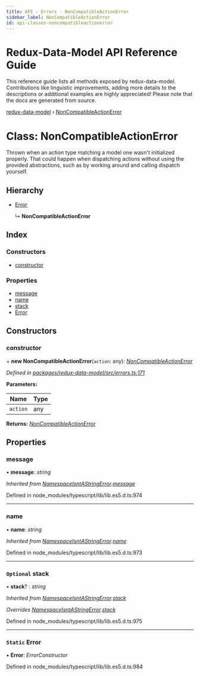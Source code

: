```yaml
---
title: API - Errors - NonCompatibleActionError
sidebar_label: NonCompatibleActionError
id: api-classes-noncompatibleactionerror
---
```


# Redux-Data-Model API Reference Guide

This reference guide lists all methods exposed by redux-data-model. Contributions like linguistic improvements, adding
more details to the descriptions or additional examples are highly appreciated! Please note that the docs are
generated from source.

[redux-data-model](../README.md) › [NonCompatibleActionError](noncompatibleactionerror.md)

# Class: NonCompatibleActionError

Thrown when an action type matching a model one wasn't initialized properly. That could happen when
dispatching actions without using the provided abstractions, such as by working around and
calling dispatch yourself.

## Hierarchy

* [Error](namespaceisntastringerror.md#static-error)

  ↳ **NonCompatibleActionError**

## Index

### Constructors

* [constructor](noncompatibleactionerror.md#constructor)

### Properties

* [message](noncompatibleactionerror.md#message)
* [name](noncompatibleactionerror.md#name)
* [stack](noncompatibleactionerror.md#optional-stack)
* [Error](noncompatibleactionerror.md#static-error)

## Constructors

###  constructor

\+ **new NonCompatibleActionError**(`action`: any): *[NonCompatibleActionError](noncompatibleactionerror.md)*

*Defined in [packages/redux-data-model/src/errors.ts:171](https://github.com/kayak/redux-data-model/blob/11ed706/packages/redux-data-model/src/errors.ts#L171)*

**Parameters:**

Name | Type |
------ | ------ |
`action` | any |

**Returns:** *[NonCompatibleActionError](noncompatibleactionerror.md)*

## Properties

###  message

• **message**: *string*

*Inherited from [NamespaceIsntAStringError](namespaceisntastringerror.md).[message](namespaceisntastringerror.md#message)*

Defined in node_modules/typescript/lib/lib.es5.d.ts:974

___

###  name

• **name**: *string*

*Inherited from [NamespaceIsntAStringError](namespaceisntastringerror.md).[name](namespaceisntastringerror.md#name)*

Defined in node_modules/typescript/lib/lib.es5.d.ts:973

___

### `Optional` stack

• **stack**? : *string*

*Inherited from [NamespaceIsntAStringError](namespaceisntastringerror.md).[stack](namespaceisntastringerror.md#optional-stack)*

*Overrides [NamespaceIsntAStringError](namespaceisntastringerror.md).[stack](namespaceisntastringerror.md#optional-stack)*

Defined in node_modules/typescript/lib/lib.es5.d.ts:975

___

### `Static` Error

▪ **Error**: *ErrorConstructor*

Defined in node_modules/typescript/lib/lib.es5.d.ts:984
